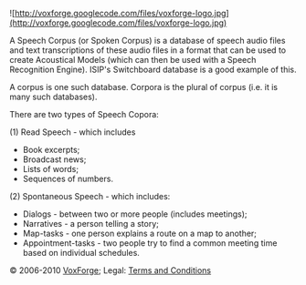 ![http://voxforge.googlecode.com/files/voxforge-logo.jpg](http://voxforge.googlecode.com/files/voxforge-logo.jpg)

A Speech Corpus (or Spoken Corpus) is a database of speech audio files and text transcriptions of these audio files in a format that can be used to create Acoustical Models (which can then be used with a Speech Recognition Engine).  ISIP's Switchboard database is a good example of this.

A corpus is one such database.  Corpora is the plural of corpus (i.e. it is many such databases).

There are two types of Speech Copora:

(1) Read Speech - which includes

  * Book excerpts;
  * Broadcast news;
  * Lists of words;
  * Sequences of numbers.

(2) Spontaneous Speech - which includes:

  * Dialogs - between two or more people (includes meetings);
  * Narratives - a person telling a story;
  * Map-tasks -  one person explains a route on a map to another;
  * Appointment-tasks - two people try to find a common meeting time based on individual schedules.

© 2006-2010 [VoxForge](http://www.voxforge.org/); Legal: [Terms and Conditions](http://www.voxforge.org/home/about/legal)